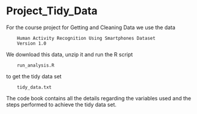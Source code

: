 Project_Tidy_Data
=================

For the course project for Getting and Cleaning Data we use the 
data 

        Human Activity Recognition Using Smartphones Dataset
        Version 1.0

We download this data, unzip it and run the R script 

        run_analysis.R

to get the tidy data set 

        tidy_data.txt
        
The code book contains all the details regarding the variables used and 
the steps performed to achieve the tidy data set. 
